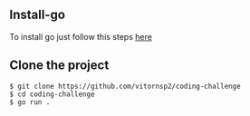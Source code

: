 ## Install-go

To install go just follow this steps [here](https://go.dev/doc/install) 

## Clone the project

```
$ git clone https://github.com/vitornsp2/coding-challenge
$ cd coding-challenge
$ go run .
```